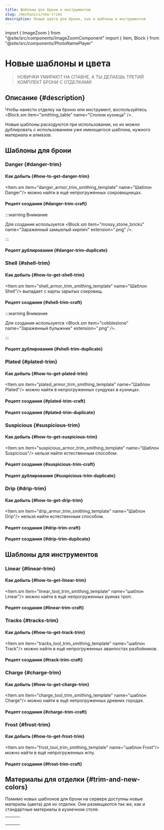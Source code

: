 ```yaml
---
title: Шаблоны для брони и инструментов
slug: /mechanics/new-trims
description: Новые цвета для брони, как и шаблоны и инструментов
---
```


import { ImageZoom } from "@site/src/components/ImageZoomComponent"
import { Item, Block } from "@site/src/components/PhotoNamePlayer"

# Новые шаблоны и цвета

<ImageZoom
  src="/img/mechanics/new-trims/more-trims-banner.png"
  alt="Баннер с новыми шаблонами для брони и инструментов"
/>

> НОВИЧКИ УМИРАЮТ НА СПАВНЕ, А ТЫ ДЕЛАЕШЬ ТРЕТИЙ КОМПЛЕКТ БРОНИ С ОТДЕЛКАМИ

## Описание {#description}

Чтобы нанести отделку на броню или инструмент, воспользуйтесь <Block.sm item="smithing_table" name="Столом кузнеца" />. 

Новые шаблоны расходуются при использовании, но их можно дублировать с использованием уже имеющегося шаблона, нужного материала и алмазов.

## Шаблоны для брони

### Danger {#danger-trim}

<ImageZoom
  src="/img/mechanics/new-trims/danger-trim-preview.png"
  alt="Незеритовая броня с отделкой Danger"
/>

#### Как добыть {#how-to-get-danger-trim}

<Item.sm item="danger_armor_trim_smithing_template" name="Шаблон Danger"/> можно найти в ещё непрогруженных сокровищницах.

#### Рецепт создания {#danger-trim-craft}

:::warning Внимание

Для создания используется <Block.sm item="mossy_stone_bricks" name="Зараженный замшелый кирпич" extension=".png" />.

:::

<ImageZoom
  src="/img/mechanics/new-trims/danger-craft-block.png"
  alt="Рецепт создания Danger Trim"
  description="Рецепт создания шабона Danger"
/>

#### Рецепт дублирования {#danger-trim-duplicate}

<ImageZoom
  src="/img/mechanics/new-trims/danger-craft-trim.png"
  alt="Рецепт дублирования шаблона Danger"
  description="Рецепт дублирования шаблона Danger"
/>

### Shell {#shell-trim}

<ImageZoom
  src="/img/mechanics/new-trims/shell-trim-preview.png"
  alt="Незеритовая броня с отделкой Shell"
/>

#### Как добыть {#how-to-get-shell-trim}

<Item.sm item="shell_armor_trim_smithing_template" name="Шаблон Shell"/> выпадает с карты зарытых сокровищ.

#### Рецепт создания {#shell-trim-craft}

:::warning Внимание

Для создания используется <Block.sm item="cobblestone" name="Зараженный булыжник" extension=".png" />.

:::

<ImageZoom
  src="/img/mechanics/new-trims/shell-craft-block.png"
  alt="Рецепт создания шаблона Shell"
  description="Рецепт создания шаблона Shell"
/>

#### Рецепт дублирования {#shell-trim-duplicate}

<ImageZoom
  src="/img/mechanics/new-trims/shell-craft-trim.png"
  alt="Рецепт дублирования шаблона Shell"
  description="Рецепт дублирования шаблона Shell"
/>


### Plated {#plated-trim}

<ImageZoom
  src="/img/mechanics/new-trims/plated-trim-preview.png"
  alt="Незеритовая броня с отделкой Plated"
/>

#### Как добыть {#how-to-get-plated-trim}

<Item.sm item="plated_armor_trim_smithing_template" name="Шаблон Plated"/> можно найти в непрогруженных сундуках в кузницах.

#### Рецепт создания {#plated-trim-craft}

<ImageZoom
  src="/img/mechanics/new-trims/plated-craft-block.png"
  alt="Рецепт создания шаблона Plated"
  description="Рецепт создания шаблона Plated"
/>

#### Рецепт создания {#plated-trim-duplicate}

<ImageZoom
  src="/img/mechanics/new-trims/plated-craft-trim.png"
  alt="Рецепт дублирования шаблона Plated"
  description="Рецепт дублирования шаблона Plated"
/>

### Suspicious {#suspicious-trim}

<ImageZoom
  src="/img/mechanics/new-trims/suspicious-trim-preview.png"
  alt="Незеритовая броня с отделкой Suspicious"
/>

#### Как добыть {#how-to-get-suspicious-trim}

<Item.sm item="suspicious_armor_trim_smithing_template" name="Шаблон Suspicious"/> нельзя найти естественным способом.

#### Рецепт создания {#suspicious-trim-craft}

<ImageZoom
  src="/img/mechanics/new-trims/suspicious-craft-block.png"
  alt="Рецепт создания шаблона Suspicious"
  description="Рецепт создания шаблона Suspicious"
/>

#### Рецепт дублирования {#suspicious-trim-duplicate}

<ImageZoom
  src="/img/mechanics/new-trims/suspicious-craft-trim.png"
  alt="Рецепт дублирования шаблона Suspicious"
  description="Рецепт дублирования шаблона Suspicious"
/>

### Drip {#drip-trim}

<ImageZoom
  src="/img/mechanics/new-trims/drip-trim-preview.png"
  alt="Незеритовая броня с отделкой Drip"
/>

#### Как добыть {#how-to-get-drip-trim}

<Item.sm item="drip_armor_trim_smithing_template" name="Шаблон Drip"/> нельзя найти естественным способом.

#### Рецепт создания {#drip-trim-craft}

<ImageZoom
  src="/img/mechanics/new-trims/drip-craft-block.png"
  alt="Рецепт создания шаблона Drip"
  description="Рецепт создания шаблона Drip"
/>

#### Рецепт создания {#drip-trim-duplicate}

<ImageZoom
  src="/img/mechanics/new-trims/drip-craft-trim.png"
  alt="Рецепт дублирования шаблона Drip"
  description="Рецепт дублирования шаблона Drip"
/>

## Шаблоны для инструментов

### Linear {#linear-trim}

#### Как добыть {#how-to-get-linear-trim}

<Item.sm item="linear_tool_trim_smithing_template" name="шаблон Linear"/> можно найти в ещё непрогруженных руинах троп.

#### Рецепт создания {#linear-trim-craft}

### Tracks {#tracks-trim}

#### Как добыть {#how-to-get-track-trim}

<Item.sm item="tracks_tool_trim_smithing_template" name="шаблон Track"/> можно найти в ещё непрогруженных аванпостах разбойников.

#### Рецепт создания {#track-trim-craft}

### Charge {#charge-trim}

#### Как добыть {#how-to-get-charge-trim}

<Item.sm item="charge_tool_trim_smithing_template" name="шаблон Сharge"/> можно найти в ещё непрогруженных древних городах.

#### Рецепт создания {#charge-trim-craft}

### Frost {#frost-trim}

#### Как добыть {#how-to-get-frost-trim}

<Item.sm item="frost_tool_trim_smithing_template" name="шаблон Frost"/> можно найти в ещё непрогруженных иглу.

#### Рецепт создания {#frost-trim-craft}

## Материалы для отделки {#trim-and-new-colors}

Помимо новых шаблонов для брони на сервере доступны новые материлы (цвета) для их отделки. Они размещаются так же, как и стандартные материалы в кузнечном столе.

<table>
  <tbody>
    <tr>
      <td><Item.sm item="coal" name="Уголь"/></td>
      <td><Item.sm item="ender_pearl" name="Эндер-жемчуг"/></td>
      <td><Item.sm item="fire_charge" name="Огненный заряд"/></td>
    </tr>
    <tr>
      <td><Item.sm item="glowstone_dust" name="Светокаменная пыль"/></td>
      <td><Item.sm item="leather" name="Кожа"/></td>
      <td><Item.sm item="nether_brick" name="Незерский кирпич"/></td>
    </tr>
    <tr>
      <td><Item.sm item="prismarine_shard" name="Осколок призмарина"/></td>
      <td><Item.sm item="rabbit_hide" name="Кроличья шкурка"/></td>
      <td><Item.sm item="slime_ball" name="Сгусток слизи"/></td>
    </tr>
    <tr>
      <td><Item.sm item="dragon_breath" name="Драконье дыхание"/></td>
      <td><Item.sm item="echo_shard" name="Осколок эха"/></td>
      <td><Item.sm item="enchanted_golden_apple" name="Зачарованное золотое яблоко" extension=".gif"/></td>
    </tr>
  </tbody>
</table>